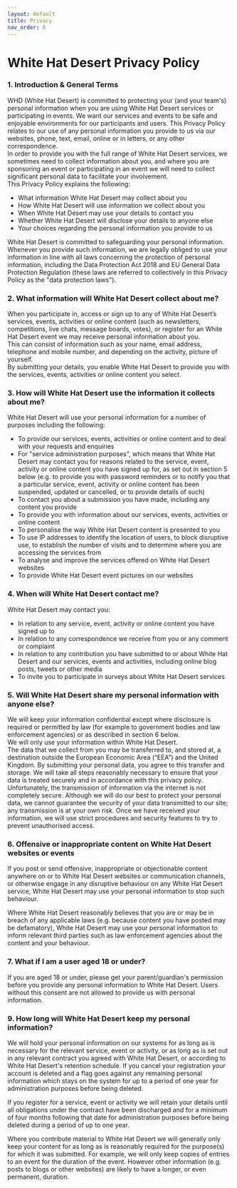 ```yaml
---
layout: default
title: Privacy
nav_order: 6
---
```


White Hat Desert Privacy Policy
===============================

### 1\. Introduction & General Terms

WHD (White Hat Desert) is committed to protecting your (and your team's) personal information when you are using White Hat Desert services or participating in events. We want our services and events to be safe and enjoyable environments for our participants and users. This Privacy Policy relates to our use of any personal information you provide to us via our websites, phone, text, email, online or in letters, or any other correspondence.  
In order to provide you with the full range of White Hat Desert services, we sometimes need to collect information about you, and where you are sponsoring an event or participating in an event we will need to collect significant personal data to facilitate your involvement.  
This Privacy Policy explains the following:

*   What information White Hat Desert may collect about you
*   How White Hat Desert will use information we collect about you
*   When White Hat Desert may use your details to contact you
*   Whether White Hat Desert will disclose your details to anyone else
*   Your choices regarding the personal information you provide to us

White Hat Desert is committed to safeguarding your personal information. Whenever you provide such information, we are legally obliged to use your information in line with all laws concerning the protection of personal information, including the Data Protection Act 2018 and EU General Data Protection Regulation (these laws are referred to collectively in this Privacy Policy as the "data protection laws").

### 2\. What information will White Hat Desert collect about me?

When you participate in, access or sign up to any of White Hat Desert’s services, events, activities or online content (such as newsletters, competitions, live chats, message boards, votes), or register for an White Hat Desert event we may receive personal information about you.  
This can consist of information such as your name, email address, telephone and mobile number, and depending on the activity, picture of yourself.  
By submitting your details, you enable White Hat Desert to provide you with the services, events, activities or online content you select.

### 3\. How will White Hat Desert use the information it collects about me?

White Hat Desert will use your personal information for a number of purposes including the following:

*   To provide our services, events, activities or online content and to deal with your requests and enquiries
*   For "service administration purposes", which means that White Hat Desert may contact you for reasons related to the service, event, activity or online content you have signed up for, as set out in section 5 below (e.g. to provide you with password reminders or to notify you that a particular service, event, activity or online content has been suspended, updated or cancelled, or to provide details of such)
*   To contact you about a submission you have made, including any content you provide
*   To provide you with information about our services, events, activities or online content
*   To personalise the way White Hat Desert content is presented to you
*   To use IP addresses to identify the location of users, to block disruptive use, to establish the number of visits and to determine where you are accessing the services from
*   To analyse and improve the services offered on White Hat Desert websites
*   To provide White Hat Desert event pictures on our websites

### 4\. When will White Hat Desert contact me?

White Hat Desert may contact you:

*   In relation to any service, event, activity or online content you have signed up to
*   In relation to any correspondence we receive from you or any comment or complaint
*   In relation to any contribution you have submitted to or about White Hat Desert and our services, events and activities, including online blog posts, tweets or other media
*   To invite you to participate in surveys about White Hat Desert services

### 5\. Will White Hat Desert share my personal information with anyone else?

We will keep your information confidential except where disclosure is required or permitted by law (for example to government bodies and law enforcement agencies) or as described in section 6 below.  
We will only use your information within White Hat Desert.  
The data that we collect from you may be transferred to, and stored at, a destination outside the European Economic Area (“EEA”) and the United Kingdom. By submitting your personal data, you agree to this transfer and storage. We will take all steps reasonably necessary to ensure that your data is treated securely and in accordance with this privacy policy.  
Unfortunately, the transmission of information via the internet is not completely secure. Although we will do our best to protect your personal data, we cannot guarantee the security of your data transmitted to our site; any transmission is at your own risk. Once we have received your information, we will use strict procedures and security features to try to prevent unauthorised access.

### 6\. Offensive or inappropriate content on White Hat Desert websites or events

If you post or send offensive, inappropriate or objectionable content anywhere on or to White Hat Desert websites or communication channels, or otherwise engage in any disruptive behaviour on any White Hat Desert service, White Hat Desert may use your personal information to stop such behaviour.  

Where White Hat Desert reasonably believes that you are or may be in breach of any applicable laws (e.g. because content you have posted may be defamatory), White Hat Desert may use your personal information to inform relevant third parties such as law enforcement agencies about the content and your behaviour.

### 7\. What if I am a user aged 18 or under?

If you are aged 18 or under, please get your parent/guardian's permission before you provide any personal information to White Hat Desert. Users without this consent are not allowed to provide us with personal information.

### 9\. How long will White Hat Desert keep my personal information?

We will hold your personal information on our systems for as long as is necessary for the relevant service, event or activity, or as long as is set out in any relevant contract you agreed with White Hat Desert, or according to White Hat Desert's retention schedule. If you cancel your registration your account is deleted and a flag goes against any remaining personal information which stays on the system for up to a period of one year for administration purposes before being deleted.  

If you register for a service, event or activity we will retain your details until all obligations under the contract have been discharged and for a minimum of four months following that date for administration purposes before being deleted during a period of up to one year.  

Where you contribute material to White Hat Desert we will generally only keep your content for as long as is reasonably required for the purpose(s) for which it was submitted. For example, we will only keep copies of entries to an event for the duration of the event. However other information (e.g. posts to blogs or other websites) are likely to have a longer, or even permanent, duration.
